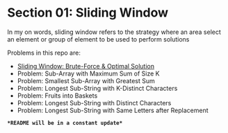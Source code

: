 # Section 01: Sliding Window
In my on words, sliding window refers to the strategy where an area select an element or group of element to be used to perform solutions

Problems in this repo are:
* [Sliding Window: Brute-Force & Optimal Solution](/Sliding%20Window%20Brute-Force%20and%20Optimal%20Solution/)
* Problem: Sub-Array with Maximum Sum of Size K
* Problem: Smallest Sub-Array with Greatest Sum
* Problem: Longest Sub-String with K-Distinct Characters
* Problem: Fruits into Baskets
* Problem: Longest Sub-String with Distinct Characters
* Problem: Longest Sub-String with Same Letters after Replacement


**`*README will be in a constant update*`**